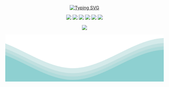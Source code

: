 <p align="center"><a href="https://git.io/typing-svg"><img src="https://readme-typing-svg.herokuapp.com?font=Fira+Code&weight=700&size=30&pause=1000&random=false&width=435&lines=Artem+Podlegaev" alt="Typing SVG"/></a></p>

<p align="center">
  <img src="https://img.shields.io/badge/PYTHON-black?style=for-the-badge&logo=python&logoColor=gold"/> <!--Py-->
  <img src="https://img.shields.io/badge/LINUX-black?style=for-the-badge&logo=linux&logoColor=gold"/> <!--Linux-->
  <img src="https://img.shields.io/badge/cplusplus-black?style=for-the-badge&logo=cplusplus&logoColor=gold"/> <!--C++-->
  <img src="https://img.shields.io/badge/GIT-black?style=for-the-badge&logo=git&logoColor=gold"/> <!--Git-->
  <img src="https://img.shields.io/badge/shell-black?style=for-the-badge&logo=shell&logoColor=gold"/> <!--Shell-->
  <img src="https://img.shields.io/badge/markdown-black?style=for-the-badge&logo=markdown&logoColor=gold"/> <!--MD-->
</p>

</p>  

<a href="https://github.com/artemkaFismat">
<div align="center">
<a href="https://github.com/artemkaFismat/artemkaFismat">
  <img align="top" src="https://github-readme-stats.vercel.app/api/top-langs/?username=artemkaFismat&layout=compact&theme=radical" />
</a>
</div>
<p align="center">
  <img src="https://github.com/artemkaFismat/artemkaFismat/blob/main/waves.svg" width="100%" height="150">  
</p>
